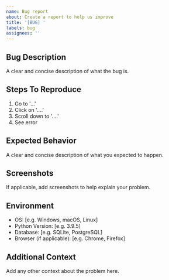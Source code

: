 ```yaml
---
name: Bug report
about: Create a report to help us improve
title: '[BUG] '
labels: bug
assignees: ''
---
```


## Bug Description
A clear and concise description of what the bug is.

## Steps To Reproduce
1. Go to '...'
2. Click on '....'
3. Scroll down to '....'
4. See error

## Expected Behavior
A clear and concise description of what you expected to happen.

## Screenshots
If applicable, add screenshots to help explain your problem.

## Environment
 - OS: [e.g. Windows, macOS, Linux]
 - Python Version: [e.g. 3.9.5]
 - Database: [e.g. SQLite, PostgreSQL]
 - Browser (if applicable): [e.g. Chrome, Firefox]

## Additional Context
Add any other context about the problem here.
